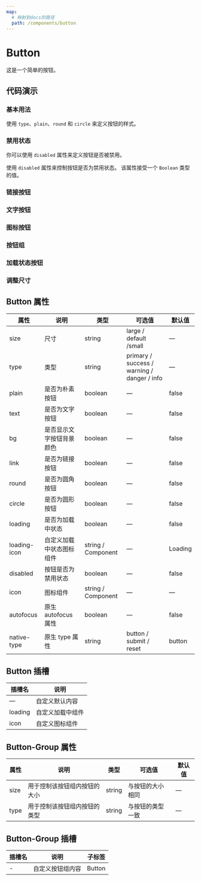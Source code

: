 ```yaml
---
map:
  # 映射到docs的路径
  path: /components/button
---
```


# Button

这是一个简单的按钮。

## 代码演示

### 基本用法
使用 `type`、`plain`、`round` 和 `circle` 来定义按钮的样式。
<demo src="./demo.vue"
  language="vue"
  title=""
  desc="">
</demo>

### 禁用状态
你可以使用 `disabled` 属性来定义按钮是否被禁用。

使用 `disabled` 属性来控制按钮是否为禁用状态。 该属性接受一个 `Boolean` 类型的值。
<demo src="./disabled.vue"
  language="vue"
  title=""
  desc="">
</demo>

### 链接按钮
<demo src="./button-link.vue"
  language="vue"
  title=""
  desc="">
</demo>

### 文字按钮
<demo src="./Text.vue"
  language="vue"
  title=""
  desc="">
</demo>

### 图标按钮
<demo src="./button-icon.vue"
  language="vue"
  title=""
  desc="">
</demo>

### 按钮组
<demo src="./group.vue"
  language="vue"
  title=""
  desc="">
</demo>

### 加载状态按钮
<demo src="./loading.vue"
  language="vue"
  title=""
  desc="">
</demo>

### 调整尺寸
<demo src="./Size.vue"
  language="vue"
  title=""
  desc="">
</demo>

## Button 属性

| 属性                           | 说明                                                     | 类型               | 可选值                                              | 默认值 |
| ----------------------------------- | --------------------------------------------------------------- | ------------------ | ------------------------------------------------------------- | ------- |
| size                                | 尺寸         | string             | large / default /small                                        | —       |
| type                                | 类型                                                     | string             | primary / success / warning / danger / info  | —       |
| plain                               | 是否为朴素按钮                           | boolean            | —                                                             | false   |
| text | 是否为文字按钮                            | boolean            | —                                                             | false   |
| bg  | 是否显示文字按钮背景颜色 | boolean            | —                                                             | false   |
| link  | 是否为链接按钮                            | boolean            | —                                                             | false   |
| round                               | 是否为圆角按钮                           | boolean            | —                                                             | false   |
| circle                              | 是否为圆形按钮                          | boolean            | —                                                             | false   |
| loading                             | 是否为加载中状态                                  | boolean            | —                                                             | false   |
| loading-icon                        | 自定义加载中状态图标组件                                | string / Component | —                                                             | Loading |
| disabled                            | 按钮是否为禁用状态                                              | boolean            | —                                                             | false   |
| icon                                | 图标组件                                                  | string / Component | —                                                             | —       |
| autofocus                           | 原生 autofocus 属性                             | boolean            | —                                                             | false   |
| native-type                         | 原生 type 属性                                  | string             | button / submit / reset                                       | button  |

## Button 插槽

| 插槽名    | 说明                |
| ------- | --------------------------- |
| —       | 自定义默认内容   |
| loading | 自定义加载中组件 |
| icon    | 自定义图标组件    |

## Button-Group 属性

| 属性 | 说明                                      | 类型   | 可选值       | 默认值 |
| --------- | ------------------------------------------------ | ------ | --------------------- | ------- |
| size      | 用于控制该按钮组内按钮的大小 | string | 与按钮的大小相同 | —       |
| type      | 用于控制该按钮组内按钮的类型 | string | 与按钮的类型一致 | —       |

## Button-Group 插槽

| 插槽名 | 说明                    | 子标签 |
| ---- | ------------------------------ | ------- |
| -    | 自定义按钮组内容 | Button  |
